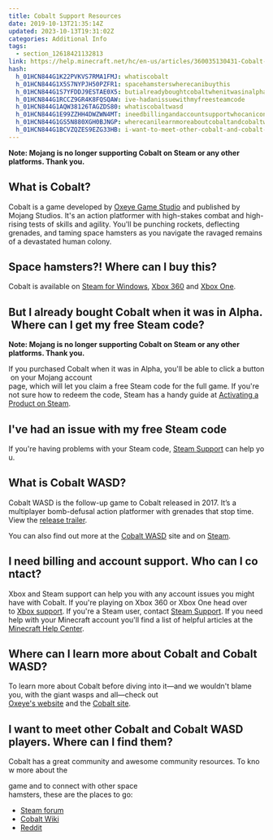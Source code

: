 ```yaml
---
title: Cobalt Support Resources
date: 2019-10-13T21:35:14Z
updated: 2023-10-13T19:31:02Z
categories: Additional Info
tags:
  - section_12618421132813
link: https://help.minecraft.net/hc/en-us/articles/360035130431-Cobalt-Support-Resources
hash:
  h_01HCN844G1K22PVKVS7RMA1FMJ: whatiscobalt
  h_01HCN844G1X5S7NYPJH50PZFR1: spacehamsterswherecanibuythis
  h_01HCN844G1S7YFDDJ9ESTAE0X5: butialreadyboughtcobaltwhenitwasinalphawherecanigetmyfreesteamcode
  h_01HCN844G1RCCZ9GR4K8FQSQAW: ive-hadanissuewithmyfreesteamcode
  h_01HCN844G1AQW38126TAGZDS80: whatiscobaltwasd
  h_01HCN844G1E99ZZHH4DWZWN4MT: ineedbillingandaccountsupportwhocanicontact
  h_01HCN844G1GS5N880XGH0BJNGP: wherecanilearnmoreaboutcobaltandcobaltwasd
  h_01HCN844G1BCVZQZES9EZG33HB: i-want-to-meet-other-cobalt-and-cobalt-wasd-players-where-can-i-find-them
---
```


**Note: Mojang is no longer supporting Cobalt on Steam or any other platforms. Thank you.**

## What is Cobalt?

Cobalt is a game developed by [Oxeye Game Studio](http://www.oxeyegames.com/) and published by Mojang Studios. It's an action platformer with high-stakes combat and high-rising tests of skills and agility. You'll be punching rockets, deflecting grenades, and taming space hamsters as you navigate the ravaged remains of a devastated human colony.

## Space hamsters?! Where can I buy this? 

Cobalt is available on [Steam for Windows](https://store.steampowered.com/app/357340/), [Xbox 360](https://marketplace.xbox.com/en-US/Product/Cobalt/66acd000-77fe-1000-9115-d80258411448) and [Xbox One](https://store.xbox.com/en-US/Xbox-One/Games/Cobalt/36fbfd23-ff4d-4bca-9cf3-65d1d30e150b).

## But I already bought Cobalt when it was in Alpha. Where can I get my free Steam code?

**Note: Mojang is no longer supporting Cobalt on Steam or any other platforms. Thank you.**

If you purchased Cobalt when it was in Alpha, you'll be able to click a button on your Mojang account page, which will let you claim a free Steam code for the full game. If you're not sure how to redeem the code, Steam has a handy guide at [Activating a Product on Steam](https://support.steampowered.com/kb_article.php?ref=5414-TFBN-1352).

## I've had an issue with my free Steam code

If you're having problems with your Steam code, [Steam Support](https://support.steampowered.com/kb_article.php?ref=1223-QROC-4460) can help you.

## What is Cobalt WASD?

Cobalt WASD is the follow-up game to Cobalt released in 2017. It’s a multiplayer bomb-defusal action platformer with grenades that stop time. View the [release trailer](https://www.youtube.com/watch?v=O9Lo0qFpEuU). 

You can also find out more at the [Cobalt WASD](https://cobaltwasd.com/) site and on [Steam](https://store.steampowered.com/app/590720/Cobalt_WASD/).

## I need billing and account support. Who can I contact? 

Xbox and Steam support can help you with any account issues you might have with Cobalt. If you're playing on Xbox 360 or Xbox One head over to [Xbox support](https://support.xbox.com/en-US/). If you're a Steam user, contact [Steam Support](https://support.steampowered.com/kb_article.php?ref=1223-QROC-4460). If you need help with your Minecraft account you'll find a list of helpful articles at the [Minecraft Help Center](https://help.minecraft.net/hc/en-us).

## Where can I learn more about Cobalt and Cobalt WASD?

To learn more about Cobalt before diving into it—and we wouldn't blame you, with the giant wasps and all—check out [Oxeye's website](http://www.oxeyegames.com/) and the [Cobalt site](https://playcobalt.com/).

## I want to meet other Cobalt and Cobalt WASD players. Where can I find them?

Cobalt has a great community and awesome community resources. To know more about the 

game and to connect with other space hamsters, these are the places to go: 

- [Steam forum](https://steamcommunity.com/app/357340) 
- [Cobalt Wiki](https://cobalt.fandom.com/wiki/Cobalt_Wiki) 
- [Reddit](https://www.reddit.com/r/cobalt)
